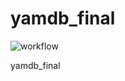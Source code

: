 # yamdb_final

![workflow](https://github.com/mariao-max/yamdb_final/actions/workflows/yamdb_workflow.yml/badge.svg)

yamdb_final
